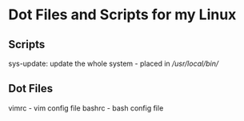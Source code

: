 # Dot Files and Scripts for my Linux 

## Scripts
sys-update: update the whole system - placed in _/usr/local/bin/_

## Dot Files
vimrc - vim config file
bashrc - bash config file
